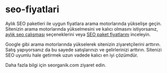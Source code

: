 # seo-fiyatlari
Aylık SEO paketleri ile uygun fiyatlara arama motorlarında yükselişe geçin. Sitenizin arama motorlarında yükselmesini ve kalıcı olmasını istiyorsanız, <a href="https://www.seorganik.com/aylik-seo-calismasi/">aylık seo çalışması</a> seçeneklerini veya <a href="https://www.seorganik.com/seo-paket-fiyatlari/">SEO paket fiyatlarını</a> inceleyin.

Google gibi arama motorlarında yükselerek sitenizin ziyaretçilerini arttırın. Satış yapıyorsanız da bu sayede satışlarınızı ve gelirlerinizi arttırın. Sitenizi SEO uyumlu hale getirmek uzun vadede kalıcı en iyi çözümdür.

Daha fazla bilgi için seorganik.com ziyaret edin.
